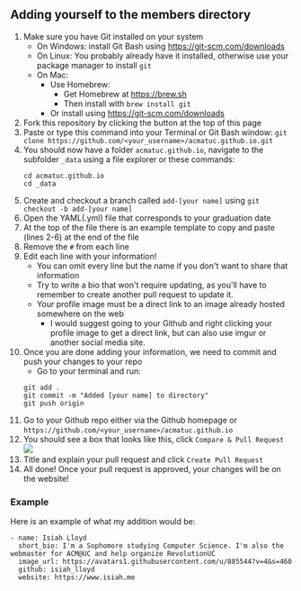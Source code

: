 Adding yourself to the members directory
----

1. Make sure you have Git installed on your system
    * On Windows: install Git Bash using https://git-scm.com/downloads
    * On Linux: You probably already have it installed, otherwise use your package manager to install `git`
    * On Mac:
      * Use Homebrew:
        * Get Homebrew at https://brew.sh
        * Then install with `brew install git`
      * Or install using https://git-scm.com/downloads
2. Fork this repository by clicking the button at the top of this page
3.  Paste or type this command into your Terminal or Git Bash window: `git clone https://github.com/<your_username>/acmatuc.github.io.git`
4. You should now have a folder `acmatuc.github.io`,  navigate to the subfolder `_data` using a file explorer or these commands:
    ```
    cd acmatuc.github.io
    cd _data
    ```
5. Create and checkout a branch called `add-[your name]` using `git checkout -b add-[your name]`
6. Open the YAML(.yml) file that corresponds to your graduation date
7. At the top of the file there is an example template to copy and paste (lines 2-6) at the end of the file
8. Remove the `#` from each line
9. Edit each line with your information!
   * You can omit every line but the name if you don't want to share that information
   * Try to write a bio that won't require updating, as you'll have to remember to create another pull request to update it.
   * Your profile image must be a direct link to an image already hosted somewhere on the web
      * I would suggest going to your Github and right clicking your profile image to get a direct link, but can also use imgur or another social media site.
10. Once you are done adding your information, we need to commit and push your changes to your repo
    * Go to your terminal and run:
    ```
    git add .
    git commit -m "Added [your name] to directory"
    git push origin
    ```
11. Go to your Github repo either via the Github homepage or `https://github.com/<your_username>/acmatuc.github.io`
12. You should see a box that looks like this, click `Compare & Pull Request`
![](https://help.github.com/assets/images/help/repository/repo-actions-pullrequest.png)
13. Title and explain your pull request and click `Create Pull Request`
14. All done! Once your pull request is approved, your changes will be on the website!
 ### Example

 Here is an example of what my addition would be:

 ```
- name: Isiah Lloyd
   short_bio: I'm a Sophomore studying Computer Science. I'm also the webmaster for ACM@UC and help organize RevolutionUC
   image_url: https://avatars1.githubusercontent.com/u/885544?v=4&s=460
   github: isiah_lloyd
   website: https://www.isiah.me
```
